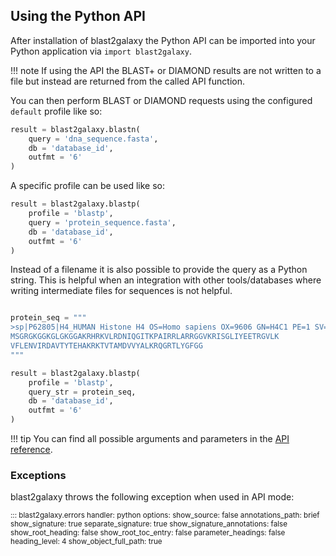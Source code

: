 ## Using the Python API

After installation of blast2galaxy the Python API can be imported into your Python application via `import blast2galaxy`.

!!! note
    If using the API the BLAST+ or DIAMOND results are not written to a file but instead are returned from the called API function.

You can then perform BLAST or DIAMOND requests using the configured `default` profile like so:

```python
result = blast2galaxy.blastn(
    query = 'dna_sequence.fasta',
    db = 'database_id',
    outfmt = '6'
)
```

A specific profile can be used like so:

```python
result = blast2galaxy.blastp(
    profile = 'blastp',
    query = 'protein_sequence.fasta',
    db = 'database_id',
    outfmt = '6'
)
```

<!-- currently not implemented!
If the profile has configured a database you can omit the `db` parameter of the function call:

```python
blast2galaxy.diamond_blastp(
    profile = 'diamond_blastp_plantae_genes',
    query = 'protein_sequence.fasta',
    out = 'result_diamond.txt',
    outfmt = '6'
)
```
-->

Instead of a filename it is also possible to provide the query as a Python string. This is helpful when an integration with other tools/databases where writing intermediate files for sequences is not helpful.

```python

protein_seq = """
>sp|P62805|H4_HUMAN Histone H4 OS=Homo sapiens OX=9606 GN=H4C1 PE=1 SV=2
MSGRGKGGKGLGKGGAKRHRKVLRDNIQGITKPAIRRLARRGGVKRISGLIYEETRGVLK
VFLENVIRDAVTYTEHAKRKTVTAMDVVYALKRQGRTLYGFGG
"""

result = blast2galaxy.blastp(
    profile = 'blastp',
    query_str = protein_seq,
    db = 'database_id',
    outfmt = '6'
)
```



!!! tip
    You can find all possible arguments and parameters in the [API reference](api.md).



### Exceptions

blast2galaxy throws the following exception when used in API mode:

<small>
::: blast2galaxy.errors
    handler: python
    options:
      show_source: false
      annotations_path: brief
      show_signature: true
      separate_signature: true
      show_signature_annotations: false
      show_root_heading: false
      show_root_toc_entry: false
      parameter_headings: false
      heading_level: 4
      show_object_full_path: true
</small>